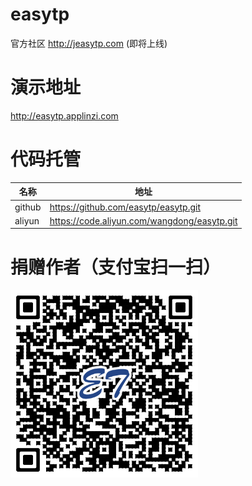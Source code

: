 # easytp
官方社区 http://jeasytp.com (即将上线)

# 演示地址
http://easytp.applinzi.com

# 代码托管
| 名称   | 地址                                      |
| ------ | ----------------------------------------- |
| github |https://github.com/easytp/easytp.git       |
| aliyun |https://code.aliyun.com/wangdong/easytp.git|

# 捐赠作者（支付宝扫一扫）
![支付宝捐赠](donate.alipay.png)
